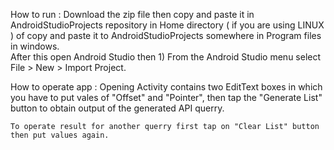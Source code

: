How to run :
                Download the zip file then copy and paste it in AndroidStudioProjects repository in Home directory ( if you are using LINUX ) of copy and paste it to AndroidStudioProjects somewhere in Program files in windows.  
                After this open Android Studio then 
                        1) From the Android Studio menu select File > New > Import Project.
                        
                        
How to operate app : 
                        Opening Activity contains two EditText boxes in which you have to put vales of "Offset" and "Pointer", then tap the "Generate List" button to obtain output of the generated API querry.

    To operate result for another querry first tap on "Clear List" button then put values again.
